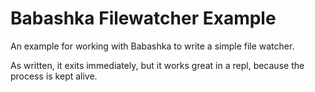 # Babashka Filewatcher Example

An example for working with Babashka to write a simple file watcher.

As written, it exits immediately, but it works great in a repl, because the
process is kept alive.

